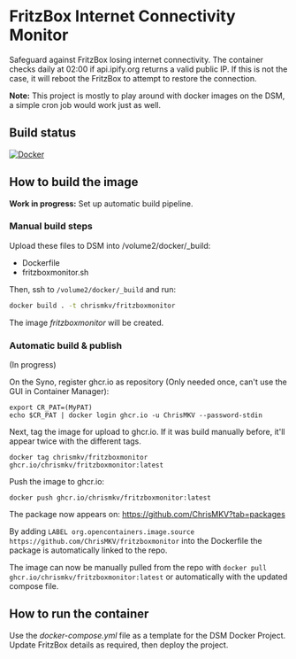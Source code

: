 # FritzBox Internet Connectivity Monitor
Safeguard against FritzBox losing internet connectivity.
The container checks daily at 02:00 if api.ipify.org returns a valid public IP. If this is not the case, it will reboot the FritzBox to attempt to restore the connection.

**Note:** This project is mostly to play around with docker images on the DSM, a simple cron job would work just as well.

## Build status
  [![Docker](https://github.com/ChrisMKV/fritzboxmonitor/actions/workflows/docker-publish.yml/badge.svg)](https://github.com/ChrisMKV/fritzboxmonitor/actions/workflows/docker-publish.yml)

## How to build the image
**Work in progress:** Set up automatic build pipeline.

### Manual build steps
Upload these files to DSM into /volume2/docker/_build:
- Dockerfile
- fritzboxmonitor.sh

Then, ssh to `/volume2/docker/_build` and run:
```sh
docker build . -t chrismkv/fritzboxmonitor
```
The image *fritzboxmonitor* will be created.

### Automatic build & publish
(In progress)

On the Syno, register ghcr.io as repository (Only needed once, can't use the GUI in Container Manager):
````
export CR_PAT=(MyPAT)
echo $CR_PAT | docker login ghcr.io -u ChrisMKV --password-stdin
`````

Next, tag the image for upload to ghcr.io. If it was build manually before, it'll appear twice with the different tags.
````
docker tag chrismkv/fritzboxmonitor ghcr.io/chrismkv/fritzboxmonitor:latest
`````

Push the image to ghcr.io:
````
docker push ghcr.io/chrismkv/fritzboxmonitor:latest
`````

The package now appears on: https://github.com/ChrisMKV?tab=packages

By adding ````LABEL org.opencontainers.image.source https://github.com/ChrisMKV/fritzboxmonitor```` into the Dockerfile the package is automatically linked to the repo.

The image can now be manually pulled from the repo with ````docker pull ghcr.io/chrismkv/fritzboxmonitor:latest```` or automatically with the updated compose file.


## How to run the container
Use the *docker-compose.yml* file as a template for the DSM Docker Project. Update FritzBox details as required, then deploy the project.
